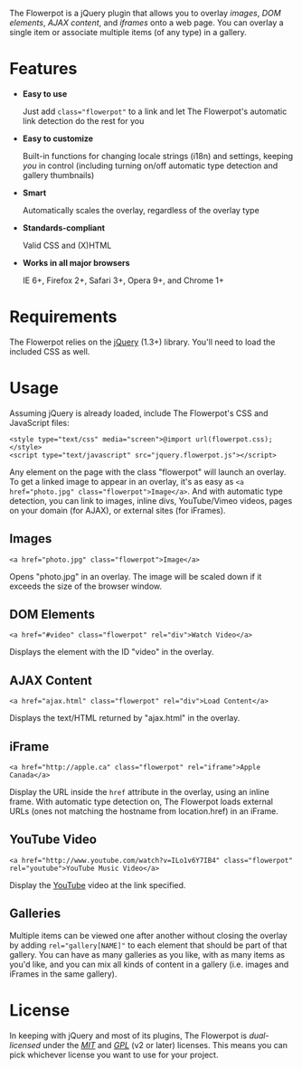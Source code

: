 The Flowerpot is a jQuery plugin that allows you to overlay _images_, _DOM elements_, _AJAX content_, and _iframes_ onto a web page. You can overlay a single item or associate multiple items (of any type) in a gallery.

# Features
  * **Easy to use**  
   
    Just add `class="flowerpot"` to a link and let The Flowerpot's automatic link detection do the rest for you
  * **Easy to customize**  
    
    Built-in functions for changing locale strings (i18n) and settings, keeping _you_ in control (including turning on/off automatic type detection and gallery thumbnails)
  * **Smart**  
    
    Automatically scales the overlay, regardless of the overlay type
  * **Standards-compliant**  
    
    Valid CSS and (X)HTML
  * **Works in all major browsers**  
    
    IE 6+, Firefox 2+, Safari 3+, Opera 9+, and Chrome 1+

# Requirements
The Flowerpot relies on the [jQuery](http://jquery.com) (1.3+) library. You'll need to load the included CSS as well.

# Usage
Assuming jQuery is already loaded, include The Flowerpot's CSS and JavaScript files:

	<style type="text/css" media="screen">@import url(flowerpot.css);</style>
	<script type="text/javascript" src="jquery.flowerpot.js"></script>

Any element on the page with the class "flowerpot" will launch an overlay. To get a linked image to appear in an overlay, it's as easy as `<a href="photo.jpg" class="flowerpot">Image</a>`. And with automatic type detection, you can link to images, inline divs, YouTube/Vimeo videos, pages on your domain (for AJAX), or external sites (for iFrames).

## Images
	<a href="photo.jpg" class="flowerpot">Image</a>
Opens "photo.jpg" in an overlay. The image will be scaled down if it exceeds the size of the browser window.

## DOM Elements
	<a href="#video" class="flowerpot" rel="div">Watch Video</a>
Displays the element with the ID "video" in the overlay.

## AJAX Content
	<a href="ajax.html" class="flowerpot" rel="div">Load Content</a>
Displays the text/HTML returned by "ajax.html" in the overlay.

## iFrame
	<a href="http://apple.ca" class="flowerpot" rel="iframe">Apple Canada</a>
Display the URL inside the `href` attribute in the overlay, using an inline frame. With automatic type detection on, The Flowerpot loads external URLs (ones not matching the hostname from location.href) in an iFrame.

## YouTube Video
	<a href="http://www.youtube.com/watch?v=ILo1v6Y7IB4" class="flowerpot" rel="youtube">YouTube Music Video</a>
Display the [YouTube](http://youtube.com) video at the link specified.

## Galleries
Multiple items can be viewed one after another without closing the overlay by adding `rel="gallery[NAME]"` to each element that should be part of that gallery. You can have as many galleries as you like, with as many items as you'd like, and you can mix all kinds of content in a gallery (i.e. images and iFrames in the same gallery).

# License
In keeping with jQuery and most of its plugins, The Flowerpot is _dual-licensed_ under the *[MIT](http://www.opensource.org/licenses/mit-license.php)* and *[GPL](http://www.gnu.org/licenses/old-licenses/gpl-2.0.html)* (v2 or later) licenses. This means you can pick whichever license you want to use for your project.